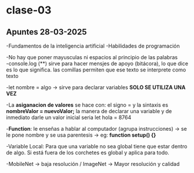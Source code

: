# clase-03

## Apuntes 28-03-2025

-Fundamentos de la inteligencia artificial
-Habilidades de programación

-No hay que poner mayusculas ni espacios al principio de las palabras\
-console.log (**) sirve para hacer mensjes de apoyo (bitácora), lo que dice es lo que significa. las comillas permiten que ese texto se interprete como texto

-let nombre = algo -> sirve para declarar variables **SOLO SE UTILIZA UNA VEZ**

-La **asiganacion de valores** se hace con:
el signo = y la sintaxis es
**nombreValor = nuevoValor;**
la manera de declarar una variable
y de inmediato darle un valor inicial seria 
let hola = 8764

-**Function**: le enseñas a hablar al computador (agrupa instrucciones) -> se le pone nombre y se usa parentesis -> eg: **function setup() {}**

-Variable Local: Para que una variable no sea global tiene que estar dentro de algo. Si está fuera de los corchetes es global y aplica para todo. 

-MobileNet -> baja resolución / ImageNet -> Mayor resolución y calidad



